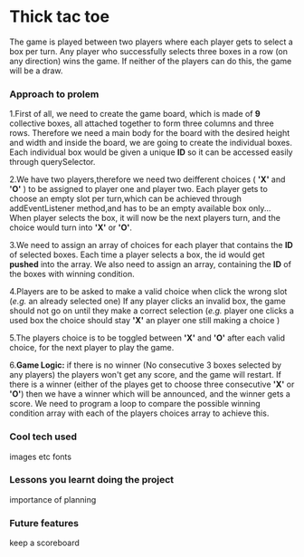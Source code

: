 # Thick tac toe
The game is played between two players where each player gets to select a box per turn. Any player who successfully selects three boxes in a row (on any direction) wins the game.
If neither of the players can do this, the game will be a draw.

### Approach to prolem

1.First of all, we need to create the game board, which is made of **9** collective boxes, all attached together to form three columns and three rows.
Therefore we need a main body for the board with the desired height and width and inside the board, we are going to create the individual boxes.
Each individual box would be given a unique **ID** so it can be accessed easily through querySelector.

2.We have two players,therefore we need two deifferent choices ( **'X'** and **'O'** ) to be assigned to player one and player two.
Each player gets to choose an empty slot per turn,which can be achieved through addEventListener method,and has to be an empty available box only...
When player selects the box, it will now be the next players turn, and the choice would turn into **'X'** or **'O'**.

3.We need to assign an array of choices for each player that contains the **ID** of selected boxes.
Each time a player selects a box, the id would get **pushed** into the array.
We also need to assign an array, containing the **ID** of the boxes with winning condition.

4.Players are to be asked to make a valid choice when click the wrong slot (*e.g.* an already selected one)
If any player clicks an invalid box, the game should not go on until they make a correct selection (*e.g.* player one clicks a used box the choice should stay **'X'** an player one still making a choice )

5.The players choice is to be toggled between **'X'** and **'O'** after each valid choice, for the next player to play the game.

6.**Game Logic:** if there is no winner (No consecutive 3 boxes selected by any players) the players won't get any score, and the game will restart.
If there is a winner (either of the playes get to choose three consecutive **'X'** or **'O'**) then we have a winner which will be announced, and the winner gets a score.
We need to program a loop to compare the possible winning condition array with each of the players choices array to achieve this.


### Cool tech used
images etc
fonts

### Lessons you learnt doing the project
importance of planning

### Future features
keep a scoreboard

